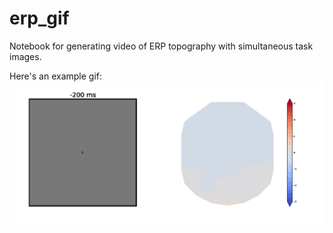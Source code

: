 # erp_gif
Notebook for generating video of ERP topography with simultaneous task images.

Here's an example gif:
<img src="erp.gif" alt="drawing" width="600"/>
